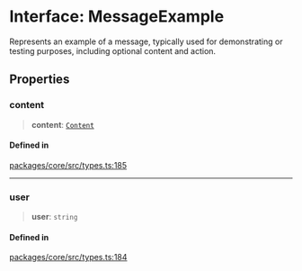 # Interface: MessageExample

Represents an example of a message, typically used for demonstrating or testing purposes, including optional content and action.

## Properties

### content

> **content**: [`Content`](Content.md)

#### Defined in

[packages/core/src/types.ts:185](https://github.com/ai16z/eliza/blob/8b230e97279ce98a641d3338cbfa78f13130c60e/packages/core/src/types.ts#L185)

***

### user

> **user**: `string`

#### Defined in

[packages/core/src/types.ts:184](https://github.com/ai16z/eliza/blob/8b230e97279ce98a641d3338cbfa78f13130c60e/packages/core/src/types.ts#L184)
